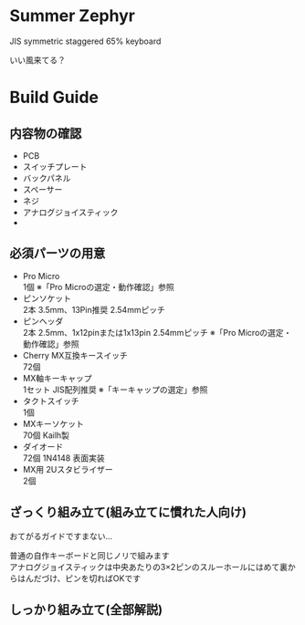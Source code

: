 # Summer Zephyr
JIS symmetric staggered 65% keyboard

いい風来てる？

# Build Guide
## 内容物の確認
- PCB
- スイッチプレート
- バックパネル
- スペーサー
- ネジ
- アナログジョイスティック
- 
## 必須パーツの用意
 - Pro Micro  
   1個
   ※「Pro Microの選定・動作確認」参照
 - ピンソケット  
   2本 3.5mm、13Pin推奨 2.54mmピッチ
 - ピンヘッダ  
   2本 2.5mm、1x12pinまたは1x13pin 2.54mmピッチ
   ※「Pro Microの選定・動作確認」参照
 - Cherry MX互換キースイッチ  
   72個
 - MX軸キーキャップ  
   1セット JIS配列推奨
   ※「キーキャップの選定」参照
 - タクトスイッチ  
   1個
 - MXキーソケット  
   70個 Kailh製
 - ダイオード  
   72個 1N4148 表面実装
 - MX用 2Uスタビライザー  
   2個

## ざっくり組み立て(組み立てに慣れた人向け)
おてがるガイドですまない…  
  
普通の自作キーボードと同じノリで組みます  
アナログジョイスティックは中央あたりの3×2ピンのスルーホールにはめて裏からはんだづけ、ピンを切ればOKです  

## しっかり組み立て(全部解説)
